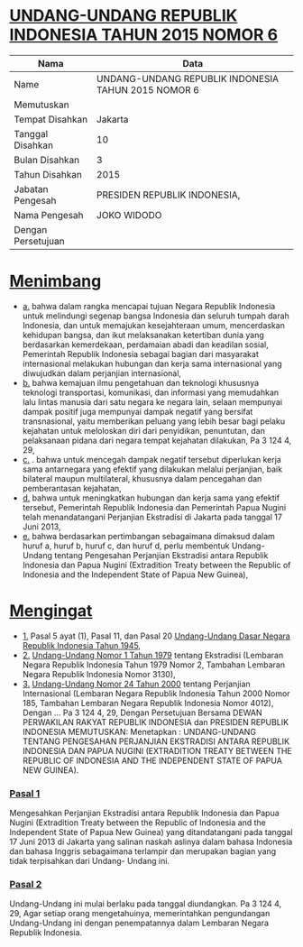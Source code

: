 # [UNDANG-UNDANG REPUBLIK INDONESIA TAHUN 2015 NOMOR 6](http://example.org/legal/document/uu/2015/6)

| Nama | Data |
| ------ | ----- |
|Name|UNDANG-UNDANG REPUBLIK INDONESIA TAHUN 2015 NOMOR 6|
|Memutuskan||
|Tempat Disahkan|Jakarta|
|Tanggal Disahkan|10|
|Bulan Disahkan|3|
|Tahun Disahkan|2015|
|Jabatan Pengesah|PRESIDEN REPUBLIK INDONESIA,|
|Nama Pengesah|JOKO WIDODO|
|Dengan Persetujuan||
# [Menimbang](http://example.org/legal/document/uu/2015/6/menimbang)

* [a.](http://example.org/legal/document/uu/2015/6/menimbang/point/a) bahwa dalam rangka mencapai tujuan Negara Republik Indonesia untuk melindungi segenap bangsa Indonesia dan seluruh tumpah darah Indonesia, dan untuk memajukan kesejahteraan umum, mencerdaskan kehidupan bangsa, dan ikut melaksanakan ketertiban dunia yang berdasarkan kemerdekaan, perdamaian abadi dan keadilan sosial, Pemerintah Republik Indonesia sebagai bagian dari masyarakat internasional melakukan hubungan dan kerja sama internasional yang diwujudkan dalam perjanjian internasional,
* [b.](http://example.org/legal/document/uu/2015/6/menimbang/point/b) bahwa kemajuan ilmu pengetahuan dan teknologi khususnya teknologi transportasi, komunikasi, dan informasi yang memudahkan lalu lintas manusia dari satu negara ke negara lain, selaan mempunyai dampak positif juga mempunyai dampak negatif yang bersifat transnasional, yaitu memberikan peluang yang lebih besar bagi pelaku kejahatan untuk meloloskan diri dari penyidikan, penuntutan, dan pelaksanaan pidana dari negara tempat kejahatan dilakukan, Pa 3 124 4, 29,
* [c.](http://example.org/legal/document/uu/2015/6/menimbang/point/c) . bahwa untuk mencegah dampak negatif tersebut diperlukan kerja sama antarnegara yang efektif yang dilakukan melalui perjanjian, baik bilateral maupun multilateral, khususnya dalam pencegahan dan pemberantasan kejahatan,
* [d.](http://example.org/legal/document/uu/2015/6/menimbang/point/d) bahwa untuk meningkatkan hubungan dan kerja sama yang efektif tersebut, Pemerintah Republik Indonesia dan Pemerintah Papua Nugini telah menandatangani Perjanjian Ekstradisi di Jakarta pada tanggal 17 Juni 2013,
* [e.](http://example.org/legal/document/uu/2015/6/menimbang/point/e) bahwa berdasarkan pertimbangan sebagaimana dimaksud dalam huruf a, huruf b, huruf c, dan huruf d, perlu membentuk Undang-Undang tentang Pengesahan Perjanjian Ekstradisi antara Republik Indonesia dan Papua Nugini (Extradition Treaty between the Republic of Indonesia and the Independent State of Papua New Guinea),
# [Mengingat](http://example.org/legal/document/uu/2015/6/mengingat)

* [1.](http://example.org/legal/document/uu/2015/6/mengingat/point/0001) Pasal 5 ayat (1), Pasal 11, dan Pasal 20 [Undang-Undang Dasar Negara Republik Indonesia Tahun 1945](http://example.org/legal/document/uu),
* [2.](http://example.org/legal/document/uu/2015/6/mengingat/point/0002) [Undang-Undang Nomor 1 Tahun 1979](http://example.org/legal/document/uu/1979/1) tentang Ekstradisi (Lembaran Negara Republik Indonesia Tahun 1979 Nomor 2, Tambahan Lembaran Negara Republik Indonesia Nomor 3130),
* [3.](http://example.org/legal/document/uu/2015/6/mengingat/point/0003) [Undang-Undang Nomor 24 Tahun 2000](http://example.org/legal/document/uu/2000/24) tentang Perjanjian Internasional (Lembaran Negara Republik Indonesia Tahun 2000 Nomor 185, Tambahan Lembaran Negara Republik Indonesia Nomor 4012), Dengan ... Pa 3 124 4, 29, Dengan Persetujuan Bersama DEWAN PERWAKILAN RAKYAT REPUBLIK INDONESIA dan PRESIDEN REPUBLIK INDONESIA MEMUTUSKAN: Menetapkan : UNDANG-UNDANG TENTANG PENGESAHAN PERJANJIAN EKSTRADISI ANTARA REPUBLIK INDONESIA DAN PAPUA NUGINI (EXTRADITION TREATY BETWEEN THE REPUBLIC OF INDONESIA AND THE INDEPENDENT STATE OF PAPUA NEW GUINEA).

### [Pasal 1](http://example.org/legal/document/uu/2015/6/pasal/0001)
Mengesahkan Perjanjian Ekstradisi antara Republik Indonesia dan Papua Nugini (Extradition Treaty between the Republic of Indonesia and the Independent State of Papua New Guinea) yang ditandatangani pada tanggal 17 Juni 2013 di Jakarta yang salinan naskah aslinya dalam bahasa Indonesia dan bahasa Inggris sebagaimana terlampir dan merupakan bagian yang tidak terpisahkan dari Undang- Undang ini.


### [Pasal 2](http://example.org/legal/document/uu/2015/6/pasal/0002)
Undang-Undang ini mulai berlaku pada tanggal diundangkan. Pa 3 124 4, 29, Agar setiap orang mengetahuinya, memerintahkan pengundangan Undang-Undang ini dengan penempatannya dalam Lembaran Negara Republik Indonesia.
